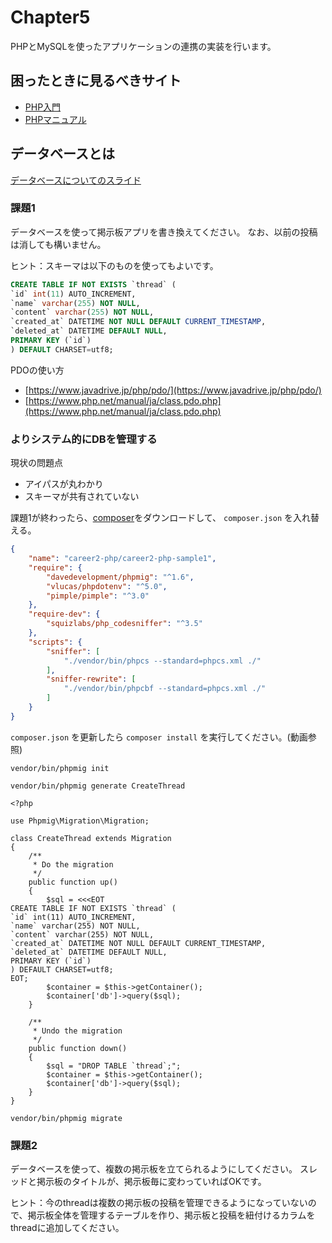# Chapter5

PHPとMySQLを使ったアプリケーションの連携の実装を行います。

## 困ったときに見るべきサイト

- [PHP入門](https://www.javadrive.jp/php/)
- [PHPマニュアル](https://www.php.net/manual/ja/index.php)

## データベースとは

[データベースについてのスライド](https://docs.google.com/presentation/d/1yP06dB2DNpq79V-D0jb1avFbeVXqKYhosDGgzUqTfr0/edit#slide=id.g89d8af4848_0_0)

### 課題1

データベースを使って掲示板アプリを書き換えてください。
なお、以前の投稿は消しても構いません。

ヒント：スキーマは以下のものを使ってもよいです。

```sql
CREATE TABLE IF NOT EXISTS `thread` (
`id` int(11) AUTO_INCREMENT,
`name` varchar(255) NOT NULL,
`content` varchar(255) NOT NULL,
`created_at` DATETIME NOT NULL DEFAULT CURRENT_TIMESTAMP,
`deleted_at` DATETIME DEFAULT NULL,
PRIMARY KEY (`id`)
) DEFAULT CHARSET=utf8;
```

PDOの使い方

- [https://www.javadrive.jp/php/pdo/](https://www.javadrive.jp/php/pdo/)
- [https://www.php.net/manual/ja/class.pdo.php](https://www.php.net/manual/ja/class.pdo.php)


### よりシステム的にDBを管理する

現状の問題点

- アイパスが丸わかり
- スキーマが共有されていない


課題1が終わったら、[composer](https://getcomposer.org/)をダウンロードして、 `composer.json` を入れ替える。

```json:composer.json
{
    "name": "career2-php/career2-php-sample1",
    "require": {
        "davedevelopment/phpmig": "^1.6",
        "vlucas/phpdotenv": "^5.0",
        "pimple/pimple": "^3.0"
    },
    "require-dev": {
        "squizlabs/php_codesniffer": "^3.5"
    },
    "scripts": {
        "sniffer": [
            "./vendor/bin/phpcs --standard=phpcs.xml ./"
        ],
        "sniffer-rewrite": [
            "./vendor/bin/phpcbf --standard=phpcs.xml ./"
        ]
    }
}
```

`composer.json` を更新したら `composer install` を実行してください。(動画参照)

```
vendor/bin/phpmig init
```

```
vendor/bin/phpmig generate CreateThread
```


```
<?php

use Phpmig\Migration\Migration;

class CreateThread extends Migration
{
    /**
     * Do the migration
     */
    public function up()
    {
        $sql = <<<EOT
CREATE TABLE IF NOT EXISTS `thread` (
`id` int(11) AUTO_INCREMENT,
`name` varchar(255) NOT NULL,
`content` varchar(255) NOT NULL,
`created_at` DATETIME NOT NULL DEFAULT CURRENT_TIMESTAMP,
`deleted_at` DATETIME DEFAULT NULL,
PRIMARY KEY (`id`)
) DEFAULT CHARSET=utf8;
EOT;
        $container = $this->getContainer();
        $container['db']->query($sql);
    }

    /**
     * Undo the migration
     */
    public function down()
    {
        $sql = "DROP TABLE `thread`;";
        $container = $this->getContainer();
        $container['db']->query($sql);
    }
}
```

```
vendor/bin/phpmig migrate 
```


### 課題2

データベースを使って、複数の掲示板を立てられるようにしてください。
スレッドと掲示板のタイトルが、掲示板毎に変わっていればOKです。

ヒント：今のthreadは複数の掲示板の投稿を管理できるようになっていないので、掲示板全体を管理するテーブルを作り、掲示板と投稿を紐付けるカラムをthreadに追加してください。
